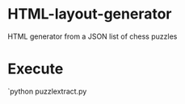 # HTML-layout-generator
HTML generator from a JSON list of chess puzzles
# Execute
`python puzzlextract.py <json file>
